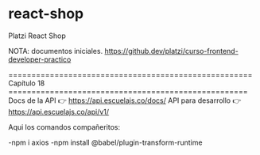 # react-shop
Platzi React Shop

NOTA: documentos iniciales.
https://github.dev/platzi/curso-frontend-developer-practico

===================================================== Capítulo 18 ====================================================
Docs de la API 👉 https://api.escuelajs.co/docs/
API para desarrollo 👉 https://api.escuelajs.co/api/v1/

Aqui los comandos compañeritos:

-npm i axios
-npm install @babel/plugin-transform-runtime
